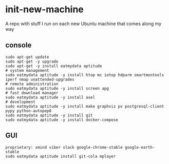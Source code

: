 # init-new-machine
A repo with stuff I run on each new Ubuntu machine that comes along my way

## console

```
sudo apt-get update
sudo apt-get -y upgrade
sudo apt-get -y install eatmydata aptitude
# system management
sudo eatmydata aptitude -y install htop mc iotop hdparm smartmontools iperf nmap unattended-upgrades
# remote administration
sudo eatmydata aptitude -y install screen apg
# fast download manager
sudo eatmydata aptitude -y install axel
# development
sudo eatmydata aptitude -y install make graphviz pv postgresql-client pypy python-autopep8
sudo eatmydata aptitude -y install git
sudo eatmydata aptitude -y install docker-compose
```
  
## GUI

```
proprietary: xmind viber slack google-chrome-stable google-earth-stable
sudo eatmydata aptitude install git-cola mplayer
```
